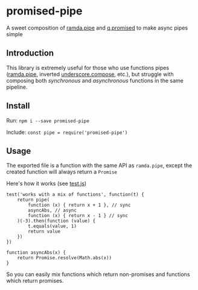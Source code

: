 # promised-pipe
A sweet composition of [ramda.pipe](http://ramdajs.com/0.21.0/docs/#pipe) and [q.promised](https://github.com/kriskowal/q/wiki/API-Reference#qpromisedfunc) to make async pipes simple

## Introduction

This library is extremely useful for those who use functions pipes ([ramda.pipe](http://ramdajs.com/0.21.0/docs/#pipe),
  inverted [underscore.compose](http://underscorejs.org/#compose), etc.),
but struggle with composing both *synchronous* and *asynchronous* functions in the same pipeline.

## Install

Run: `npm i --save promised-pipe`

Include: `const pipe = require('promised-pipe')`

## Usage

The exported file is a function with the same API as `ramda.pipe`, except the created function will always return a `Promise`

Here's how it works (see [test.js](https://github.com/flashhhh/promised-pipe/blob/master/test.js))

    test('works with a mix of functions', function(t) {
        return pipe(
            function (x) { return x + 1 }, // sync
            asyncAbs, // async
            function (x) { return x - 1 } // sync
        )(-3).then(function (value) {
            t.equals(value, 1)
            return value
        })
    })
    
    function asyncAbs(x) {
        return Promise.resolve(Math.abs(x))
    }
    
So you can easily mix functions which return non-promises and functions which return promises.
